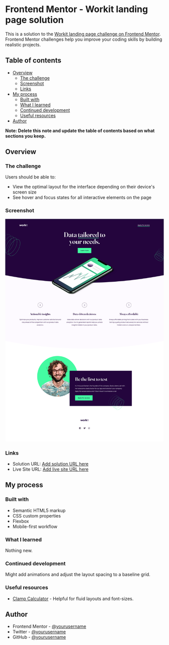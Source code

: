 # Frontend Mentor - Workit landing page solution

This is a solution to the [Workit landing page challenge on Frontend Mentor](https://www.frontendmentor.io/challenges/workit-landing-page-2fYnyle5lu). Frontend Mentor challenges help you improve your coding skills by building realistic projects.

## Table of contents

- [Overview](#overview)
  - [The challenge](#the-challenge)
  - [Screenshot](#screenshot)
  - [Links](#links)
- [My process](#my-process)
  - [Built with](#built-with)
  - [What I learned](#what-i-learned)
  - [Continued development](#continued-development)
  - [Useful resources](#useful-resources)
- [Author](#author)

**Note: Delete this note and update the table of contents based on what sections you keep.**

## Overview

### The challenge

Users should be able to:

- View the optimal layout for the interface depending on their device's screen size
- See hover and focus states for all interactive elements on the page

### Screenshot

![](./img/screenshot.png)


### Links

- Solution URL: [Add solution URL here]()
- Live Site URL: [Add live site URL here](https://razouck.github.io/workit-landing-page/)

## My process

### Built with

- Semantic HTML5 markup
- CSS custom properties
- Flexbox
- Mobile-first workflow

### What I learned

Nothing new.

### Continued development

Might add animations and adjust the layout spacing to a baseline grid.

### Useful resources

- [Clamp Calculator](https://utopia.fyi/clamp/calculator/) - Helpful for fluid layouts and font-sizes.

## Author

- Frontend Mentor - [@yourusername](https://www.frontendmentor.io/profile/razouck)
- Twitter - [@yourusername](https://www.twitter.com/razouck)
- GitHub - [@yourusername](https://www.github.com/razouck)